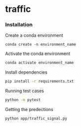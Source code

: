 # traffic

### **Installation**
Create a conda environment

```bash, my
conda create -n environment_name
```

Activate the conda environment

```bash
conda activate environment_name
```

Install dependencies
```bash
pip install -r requirements.txt
```

Running test cases 
```bash
python -m pytest
```

Getting the predections
```bash
python app/traffic_signal.py
```
